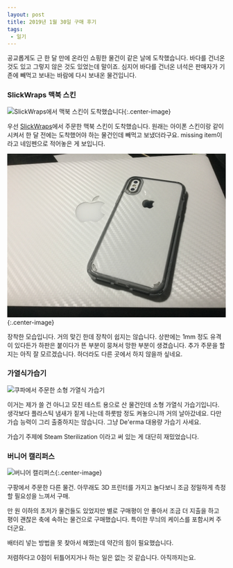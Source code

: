 ```yaml
---
layout: post
title: 2019년 1월 30일 구매 후기
tags: 
 - 일기
---
```


공교롭게도 근 한 달 만에 온라인 쇼핑한 물건이 같은 날에 도착했습니다. 바다를 건너온 것도 있고 그렇지 않은 것도 있었는데 말이죠. 심지어 바다를 건너온 녀석은 판매자가 기존에 빼먹고 보내는 바람에 다시 보내온 물건입니다.

###  SlickWraps 맥북 스킨

![SlickWraps에서 맥북 스킨이 도착했습니다](/images/2019-02-01/slickwraps.png){:.center-image}

우선 [SlickWraps](https://slickwraps.com)에서 주문한 맥북 스킨이 도착했습니다. 원래는 아이폰 스킨이랑 같이 시켜서 한 달 전에는 도착했어야 하는 물건인데 빼먹고 보냈더라구요. missing item이라고 네임펜으로 적어놓은 게 보입니다.

![장착샷](/images/2019-02-01/slickwraps_installed.jpeg){:.center-image}

장착한 모습입니다. 거의 맞긴 한데 장착이 쉽지는 않습니다. 상판에는 1mm 정도 유격이 있다든가 하판은 붙이다가 뜬 부분이 뭉쳐서 망한 부분이 생겼습니다. 추가 주문을 할 지는 아직 잘 모르겠습니다. 하더라도 다른 곳에서 하지 않을까 싶네요.

### 가열식가습기

![쿠파에서 주문한 소형 가열식 가습기](/iamges/2019-02-01/humidifier.jpg)

이거는 제가 쓸 건 아니고 모친 테스트 용으로 산 물건인데 소형 가열식 가습기입니다. 생각보다 플라스틱 냄새가 짙게 나는데 하룻밤 정도 켜놓으니까 거의 날아갔네요. 다만 가습 능력이 그리 출중하지는 않습니다. 그냥 De'erma 대용량 가습기 사세요.

가습기 주제에 Steam Sterilization 이라고 써 있는 게 대단히 재밌었습니다.

### 버니어 캘리퍼스

![버니어 캘리퍼스](/images/2019-02-01/center.png){:.center-image}

구팡에서 주문한 다른 물건. 아무래도 3D 프린터를 가지고 놀다보니 조금 정밀하게 측정할 필요성을 느껴서 구매. 

만 원 이하의 초저가 물건들도 있었지만 별로 구매평이 안 좋아서 조금 더 지출을 하고 평이 괜찮은 축에 속하는 물건으로 구매했습니다. 특이한 무늬의 케이스를 포함시켜 주더군요.

배터리 넣는 방법을 못 찾아서 헤맸는데 약간의 힘이 필요했습니다.

저렴하다고 0점이 뒤틀어지거나 하는 일은 없는 것 같습니다. 아직까지는요.
